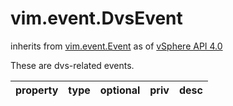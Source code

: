 vim.event.DvsEvent
==================
inherits from [vim.event.Event](docs/vim.event.Event.md)
as of [vSphere API 4.0](vim.version.md#vim.version.version5)


These are dvs-related events.

| property | type | optional | priv | desc |
|:---------|:-----|:---------|:-----|:-----|



